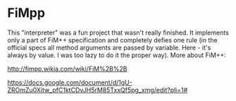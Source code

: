 # FiMpp
This "interpreter" was a fun project that wasn't really finished. It implements only a part of FiM++ specification and completely defies one rule (in the official specs all method arguments are passed by variable. Here - it's always by value. I was too lazy to do it the proper way).
More about FiM++:

http://fimpp.wikia.com/wiki/FiM%2B%2B

https://docs.google.com/document/d/1gU-ZROmZu0Xitw_pfC1ktCDvJH5rM85TxxQf5pg_xmg/edit?pli=1#
